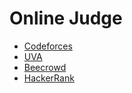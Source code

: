# Online Judge
- [Codeforces](https://codeforces.com/profile/istiaqhossain)
- [UVA](https://uhunt.onlinejudge.org/id/1010753)
- [Beecrowd](https://www.beecrowd.com.br/judge/en/profile/307840)
- [HackerRank](https://www.hackerrank.com/istiaqhossain)